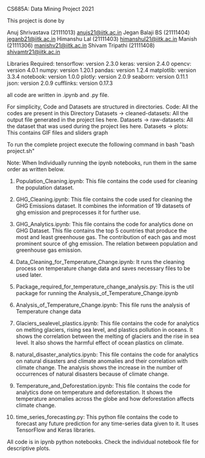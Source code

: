 CS685A: Data Mining Project 2021 

This project is done by 

Anuj Shrivastava (21111013) anujs21@iitk.ac.in
Jegan Balaji BS (21111404) jeganb21@iitk.ac.in
Himanshu Lal (21111403) himanshul21@iitk.ac.in
Manish (21111306) manishv21@iitk.ac.in
Shivam Tripathi (21111408) shivamtr21@iitk.ac.in

Libraries Required:
tensorflow: version 2.3.0
keras: version 2.4.0
opencv: version 4.0.1
numpy: version 1.20.1
pandas: version 1.2.4
matplotlib: version  3.3.4
notebook: version 1.0.0
plotly: version 2.0.9
seaborn: version 0.11.1
json: version 2.0.9
cufflinks: version 0.17.3

all code are written in .ipynb and .py file.

For simplicity, Code and Datasets are structured in directories.
Code: All the codes are present in this Directory
Datasets -> cleaned-datasets: All the output file generated in the project lies here.
Datasets -> raw-datasets: All the dataset that was used during the project lies here.
Datasets -> plots: This contains GIF files and sliders graph

To run the complete project execute the following command in bash
"bash project.sh"

Note: When Individually running the ipynb notebooks, run them in the same order as written below.

1) Population_Cleaning.ipynb: This file contains the code used for cleaning the population dataset.

2) GHG_Cleaning.ipynb: This file contains the code used for cleaning the GHG Emissions dataset. It combines the information of 19 datasets of ghg emission and preprocesses it for further use.

3) GHG_Analytics.ipynb: This file contains the code for analytics done on GHG Dataset. This file contains the top 5 countries that produce the most and least greenhouse gas. The contribution of each gas and most prominent source of ghg emission. The relation between population and greenhouse gas emission.

4) Data_Cleaning_for_Temperature_Change.ipynb: It runs the cleaning process on temperature change data and saves necessary files to be used later.

5) Package_required_for_temperature_change_analysis.py: This is the util package for running the Analysis_of_Temperature_Change.ipynb

6) Analysis_of_Temperature_Change.ipynb: This file runs the analysis of Temperature change data

7) Glaciers_sealevel_plastics.ipynb: This file contains the code for analytics on melting glaciers, rising sea level, and plastics pollution in oceans. It shows the correlation between the melting of glaciers and the rise in sea level. It also shows the harmful effect of ocean plastics on climate.

8) natural_disaster_analytics.ipynb: This file contains the code for analytics on natural disasters and climate anomalies and their correlation with climate change. The analysis shows the increase in the number of occurrences of natural disasters because of climate change.

9) Temperature_and_Deforestation.ipynb: This file contains the code for analytics done on temperature and deforestation. It shows the temperature anomalies across the globe and how deforestation affects climate change.

10) time_series_forecasting.py: This python file contains the code to forecast any future prediction for any time-series data given to it. It uses TensorFlow and Keras libraries.

All code is in ipynb python notebooks. Check the individual notebook file for descriptive plots.
